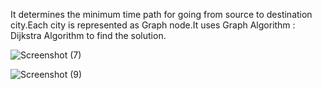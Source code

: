 It determines the minimum time path for going from source to destination city.Each city is represented as Graph node.It uses Graph Algorithm : Dijkstra Algorithm to find the solution.

![Screenshot (7)](https://user-images.githubusercontent.com/38037256/104636490-710c9f80-56c9-11eb-973e-e9d1536119bb.png)

![Screenshot (9)](https://user-images.githubusercontent.com/38037256/104636499-77028080-56c9-11eb-8e52-7a5c24a5a20c.png)
